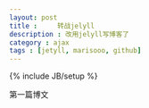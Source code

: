 ```yaml
---
layout: post
title : 	转战jelyll
description : 改用jelyll写博客了
category : ajax
tags : [jetyll, marisooo, github]
---
```

{% include JB/setup %}

第一篇博文
